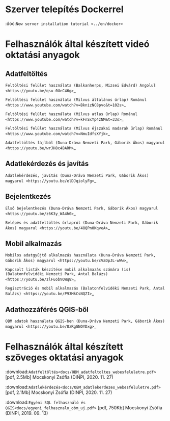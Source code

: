 Szerver telepítés Dockerrel
===========================
:doc:`New server installation tutorial <../en/docker>`


Felhasználók által készített videó oktatási anyagok
===================================================

Adatfeltöltés
-------------
`Feltöltési felület használata (Balkanherps, Mizsei Edvárd) Angolul <https://youtu.be/qsu-0UeC46g>`_

`Feltöltési felület használata (Milvus általános űrlap) Románul <https://www.youtube.com/watch?v=BknizNC8pvc&t=102s>`_

`Feltöltési felület használata (Milvus atlas űrlap) Románul <https://www.youtube.com/watch?v=kFnSxYp4zNM&t=33s>`_

`Feltöltési felület használata (Milvus éjszakai madarak űrlap) Románul <https://www.youtube.com/watch?v=NmuIdfsXYjk>`_

`Adatfeltöltés fájlból (Duna-Dráva Nemzeti Park, Gáborik Ákos) magyarul <https://youtu.be/wrJH8c4BARM>`_

Adatlekérdezés és javítás
-------------------------
`Adatlekérdezés, javítás (Duna-Dráva Nemzeti Park, Gáborik Ákos) magyarul <https://youtu.be/elDJqiolyFg>`_

Bejelentkezés
-------------
`Első bejelentkezés (Duna-Dráva Nemzeti Park, Gáborik Ákos) magyarul <https://youtu.be/z6K3y_WA4h0>`_

`Belépés és adatfeltöltés űrlapról (Duna-Dráva Nemzeti Park, Gáborik Ákos) magyarul <https://youtu.be/48QPn0KqveA>`_

Mobil alkalmazás
----------------
`Mobilos adatgyűjtő alkalmazás használata (Duna-Dráva Nemzeti Park, Gáborik Ákos) magyarul <https://youtu.be/cVaDpJL-wWw>`_

`Kapcsolt listák készítése mobil alkalmazás számára (is) (Balatonfelvidéki Nemzeti Park, Antal Balázs) <https://youtu.be/zlFuobVOWq8>`_

`Regisztráció és mobil alkalmazás (Balatonfelvidéki Nemzeti Park, Antal Balázs) <https://youtu.be/P93MkCsNQZI>`_

Adathozzáférés QGIS-ből
-----------------------
`OBM adatok használata QGIS-ben (Duna-Dráva Nemzeti Park, Gáborik Ákos) magyarul <https://youtu.be/8zRgGNOYDxg>`_


Felhasználók által készített szöveges oktatási anyagok
======================================================
:download:`Adatfeltöltés<docs/OBM_adatfeltoltes_webesfeluletre.pdf>` [pdf, 2.5Mb] Mocskonyi Zsófia (DINPI, 2020. 11. 27)

:download:`Adatlekérdezés<docs/OBM_adatlekerdezes_webesfeluletre.pdf>` [pdf, 2.1Mb] Mocskonyi Zsófia (DINPI, 2020. 11. 27)

:download:`Egyéni SQL felhasználó és QGIS<docs/egyeni_felhasznalo_obm_uj.pdf>` [pdf, 750Kb] Mocskonyi Zsófia (DINPI, 2019. 09. 13)
